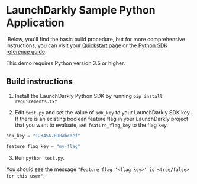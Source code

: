 # LaunchDarkly Sample Python Application 

 Below, you'll find the basic build procedure, but for more comprehensive instructions, you can visit your [Quickstart page](https://app.launchdarkly.com/quickstart#/) or the [Python SDK reference guide](https://docs.launchdarkly.com/sdk/server-side/python).

This demo requires Python version 3.5 or higher.

## Build instructions 

1. Install the LaunchDarkly Python SDK by running `pip install requirements.txt`

2. Edit `test.py` and set the value of `sdk_key` to your LaunchDarkly SDK key. If there is an existing boolean feature flag in your LaunchDarkly project that you want to evaluate, set `feature_flag_key` to the flag key.

```python
sdk_key = "1234567890abcdef"

feature_flag_key = "my-flag"
```

3. Run `python test.py`.

You should see the message `"Feature flag '<flag key>' is <true/false> for this user"`.
